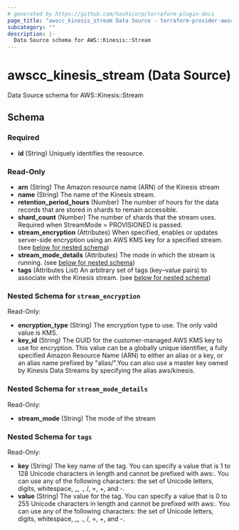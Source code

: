 ```yaml
---
# generated by https://github.com/hashicorp/terraform-plugin-docs
page_title: "awscc_kinesis_stream Data Source - terraform-provider-awscc"
subcategory: ""
description: |-
  Data Source schema for AWS::Kinesis::Stream
---
```


# awscc_kinesis_stream (Data Source)

Data Source schema for AWS::Kinesis::Stream



<!-- schema generated by tfplugindocs -->
## Schema

### Required

- **id** (String) Uniquely identifies the resource.

### Read-Only

- **arn** (String) The Amazon resource name (ARN) of the Kinesis stream
- **name** (String) The name of the Kinesis stream.
- **retention_period_hours** (Number) The number of hours for the data records that are stored in shards to remain accessible.
- **shard_count** (Number) The number of shards that the stream uses. Required when StreamMode = PROVISIONED is passed.
- **stream_encryption** (Attributes) When specified, enables or updates server-side encryption using an AWS KMS key for a specified stream. (see [below for nested schema](#nestedatt--stream_encryption))
- **stream_mode_details** (Attributes) The mode in which the stream is running. (see [below for nested schema](#nestedatt--stream_mode_details))
- **tags** (Attributes List) An arbitrary set of tags (key–value pairs) to associate with the Kinesis stream. (see [below for nested schema](#nestedatt--tags))

<a id="nestedatt--stream_encryption"></a>
### Nested Schema for `stream_encryption`

Read-Only:

- **encryption_type** (String) The encryption type to use. The only valid value is KMS.
- **key_id** (String) The GUID for the customer-managed AWS KMS key to use for encryption. This value can be a globally unique identifier, a fully specified Amazon Resource Name (ARN) to either an alias or a key, or an alias name prefixed by "alias/".You can also use a master key owned by Kinesis Data Streams by specifying the alias aws/kinesis.


<a id="nestedatt--stream_mode_details"></a>
### Nested Schema for `stream_mode_details`

Read-Only:

- **stream_mode** (String) The mode of the stream


<a id="nestedatt--tags"></a>
### Nested Schema for `tags`

Read-Only:

- **key** (String) The key name of the tag. You can specify a value that is 1 to 128 Unicode characters in length and cannot be prefixed with aws:. You can use any of the following characters: the set of Unicode letters, digits, whitespace, _, ., /, =, +, and -.
- **value** (String) The value for the tag. You can specify a value that is 0 to 255 Unicode characters in length and cannot be prefixed with aws:. You can use any of the following characters: the set of Unicode letters, digits, whitespace, _, ., /, =, +, and -.


